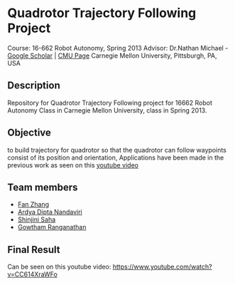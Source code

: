 # Quadrotor Trajectory Following Project
Course: 16-662 Robot Autonomy, Spring 2013
Advisor: Dr.Nathan Michael - [Google Scholar](https://scholar.google.com/citations?user=LWmEzL0AAAAJ&hl=en) | [CMU Page]((http://www.ri.cmu.edu/person.html?person_id=2954))
Carnegie Mellon University, Pittsburgh, PA, USA

## Description
Repository for Quadrotor Trajectory Following project for 16662 Robot Autonomy Class in Carnegie Mellon University,
class in Spring 2013.

## Objective
to build trajectory for quadrotor so that the quadrotor can follow waypoints consist of its position and orientation,
Applications have been made in the previous work as seen on this [youtube video](https://www.youtube.com/watch?v=vAIvbJ2FdVo )

## Team members
* [Fan Zhang](https://www.linkedin.com/in/fan-zhang-527b0978/)
* [Ardya Dipta Nandaviri](https://www.linkedin.com/in/ardyadipta)
* [Shinjini Saha](https://www.linkedin.com/in/shinjini-saha-54a25b8b/)
* [Gowtham Ranganathan](https://www.linkedin.com/in/gowtham-rangan/)

## Final Result

Can be seen on this youtube video: https://www.youtube.com/watch?v=CC614XraWFo 
